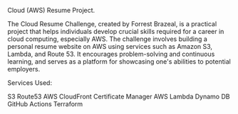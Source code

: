 Cloud (AWS) Resume Project.

The Cloud Resume Challenge, created by Forrest Brazeal, is a practical project that helps individuals develop crucial skills required for a career in cloud computing, especially AWS. The challenge involves building a personal resume website on AWS using services such as Amazon S3, Lambda, and Route 53. It encourages problem-solving and continuous learning, and serves as a platform for showcasing one's abilities to potential employers.

Services Used:

S3
Route53
AWS CloudFront
Certificate Manager
AWS Lambda
Dynamo DB
GitHub Actions
Terraform
